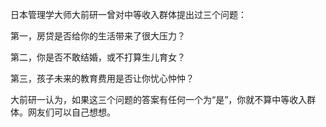 日本管理学大师大前研一曾对中等收入群体提出过三个问题：



第一，房贷是否给你的生活带来了很大压力？

第二，你是否不敢结婚，或不打算生儿育女？

第三，孩子未来的教育费用是否让你忧心忡忡？



大前研一认为，如果这三个问题的答案有任何一个为“是”，你就不算中等收入群体。网友们可以自己想想。
